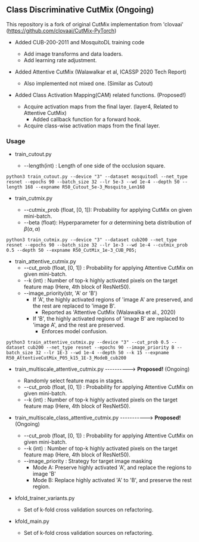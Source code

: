 ## Class Discriminative CutMix (Ongoing)

This repository is a fork of original CutMix implementation from 'clovaai' (https://github.com/clovaai/CutMix-PyTorch)

- Added CUB-200-2011 and MosquitoDL training code
    - Add image transforms and data loaders. 
    - Add learning rate adjustment.

- Added Attentive CutMix (Walawalkar et al, ICASSP 2020 Tech Report)
    - Also implemented not mixed one. (Similar as Cutout)

- Added Class Activation Mapping(CAM) related functions. (Proposed!)
    - Acquire activation maps from the final layer. (layer4, Related to Attentive CutMix)
        - Added callback function for a forward hook.
    - Acquire class-wise activation maps from the final layer.



### Usage

- train_cutout.py

    - --length(int) : Length of one side of the occlusion square. 
```
python3 train_cutout.py --device "3" --dataset mosquitodl --net_type resnet --epochs 90 --batch_size 32 --lr 5e-3 --wd 1e-4 --depth 50 --length 168 --expname R50_Cutout_5e-3_Mosquito_Len168
```

- train_cutmix.py

    - --cutmix_prob (float, [0, 1]): Probability for applying CutMix on given mini-batch.
    - --beta (float): Hyperparameter for $`\alpha`$ determining beta distribution of $`\beta(\alpha, \alpha)`$

```
python3 train_cutmix.py --device "3" --dataset cub200 --net_type resnet --epochs 90 --batch_size 32 --lr 1e-3 --wd 1e-4 --cutmix_prob 0.5 --depth 50 --expname R50_CutMix_1e-3_CUB_P05;

```

- train_attentive_cutmix.py
    - --cut_prob (float, [0, 1]) : Probability for applying Attentive CutMix on given mini-batch.
    - --k (int) : Number of top-k highly activated pixels on the target feature map (Here, 4th block of ResNet50).
    - --image_priority(str, 'A' or 'B')
        - If 'A', the highly activated regions of 'image A' are preserved, and the rest are replaced to 'image B'.
            - Reported as 'Attentive CutMix (Walawalka et al., 2020)
        - If 'B', the highly activated regions of 'image B' are replaced to 'image A', and the rest are preserved.
            - Enforces model confusion. 

```
python3 train_attentive_cutmix.py --device "3" --cut_prob 0.5 --dataset cub200 --net_type resnet --epochs 90 --image_priority B --batch_size 32 --lr 1E-3 --wd 1e-4 --depth 50 --k 15 --expname  R50_AttentiveCutMix_P05_k15_1E-3_ModeB_cub200
```
- train_multiscale_attentive_cutmix.py ----------> __Proposed!__ (Ongoing)
    - Randomly select feature maps in stages.
    - --cut_prob (float, [0, 1]) : Probability for applying Attentive CutMix on given mini-batch.
    - --k (int) : Number of top-k highly activated pixels on the target feature map (Here, 4th block of ResNet50).

- train_multiscale_class_attentive_cutmix.py   ----------->  __Proposed!__ (Ongoing)
    - --cut_prob (float, [0, 1]) : Probability for applying Attentive CutMix on given mini-batch.
    - --k (int) : Number of top-k highly activated pixels on the target feature map (Here, 4th block of ResNet50).
    - --image_priority : Strategy for target image masking
        - Mode A: Preserve highly activated 'A', and replace the regions to image 'B'
        - Mode B: Replace highly activated 'A' to 'B', and preserve the rest region.

- kfold_trainer_variants.py
    - Set of k-fold cross validation sources on refactoring.
- kfold_main.py
    - Set of k-fold cross validation sources on refactoring.